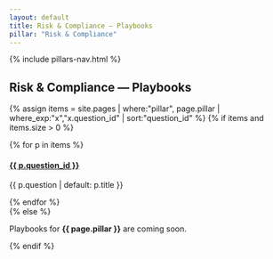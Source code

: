 ```yaml
---
layout: default
title: Risk & Compliance — Playbooks
pillar: "Risk & Compliance"
---
```


{% include pillars-nav.html %}

## Risk & Compliance — Playbooks

{% assign items = site.pages | where:"pillar", page.pillar | where_exp:"x","x.question_id" | sort:"question_id" %}
{% if items and items.size > 0 %}
<div class="guide-cards">
{% for p in items %}
  <div class="guide-card">
    <h4><a href="{{ p.url | relative_url }}">{{ p.question_id }}</a></h4>
    <p>{{ p.question | default: p.title }}</p>
  </div>
{% endfor %}
</div>
{% else %}
<p>Playbooks for <strong>{{ page.pillar }}</strong> are coming soon.</p>
{% endif %}
